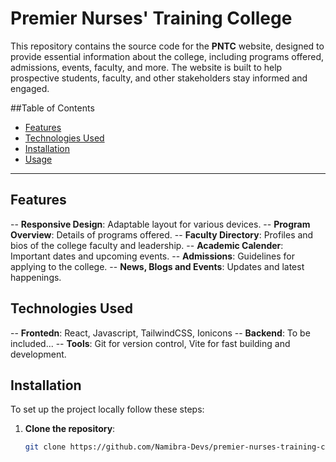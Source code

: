 # Premier Nurses' Training College

This repository contains the source code for the **PNTC** website, designed to provide essential information about the college, including programs offered, admissions, events, faculty, and more. The website is built to help prospective students, faculty, and other stakeholders stay informed and engaged.

##Table of Contents

- [Features](#features)
- [Technologies Used](#technologies-used)
- [Installation](#installation)
- [Usage](#usage)

----

## Features

-- **Responsive Design**: Adaptable layout for various devices.
-- **Program Overview**: Details of programs offered.
-- **Faculty Directory**: Profiles and bios of the college faculty and leadership.
-- **Academic Calender**: Important dates and upcoming events.
-- **Admissions**: Guidelines for applying to the college.
-- **News, Blogs and Events**: Updates and latest happenings.


## Technologies Used

-- **Frontedn**: React, Javascript, TailwindCSS, Ionicons
-- **Backend**: To be included...
-- **Tools**: Git for version control, Vite for fast building and development.


## Installation

To set up the project locally follow these steps:

1. **Clone the repository**:
    ```bash
    git clone https://github.com/Namibra-Devs/premier-nurses-training-college.git